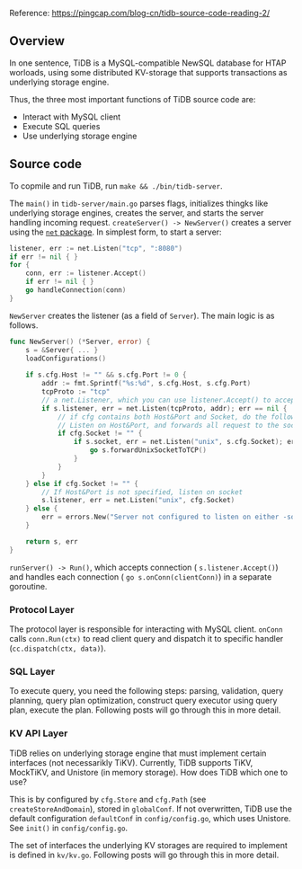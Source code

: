 Reference: https://pingcap.com/blog-cn/tidb-source-code-reading-2/



## Overview

In one sentence, TiDB is a MySQL-compatible NewSQL database for HTAP worloads, using some distributed KV-storage that supports transactions as underlying storage engine. 

Thus, the three most important functions of TiDB source code are:

- Interact with MySQL client
- Execute SQL queries
- Use underlying storage engine



## Source code

To copmile and run TiDB, run `make && ./bin/tidb-server`.

The `main()` in `tidb-server/main.go` parses flags, initializes thingks like underlying storage engines, creates the server, and starts the server handling incoming request. `createServer() -> NewServer()` creates a server using the [`net` package](https://golang.org/pkg/net/). In simplest form, to start a server:

```go
listener, err := net.Listen("tcp", ":8080")
if err != nil { }
for {
	conn, err := listener.Accept()
	if err != nil { }
	go handleConnection(conn)
}
```

`NewServer` creates the listener (as a field of `Server`). The main logic is as follows.

```go
func NewServer() (*Server, error) {
    s = &Server{ ... }
    loadConfigurations()
    
    if s.cfg.Host != "" && s.cfg.Port != 0 {
        addr := fmt.Sprintf("%s:%d", s.cfg.Host, s.cfg.Port)
        tcpProto := "tcp"
        // a net.Listener, which you can use listener.Accept() to accept incoming requests.
        if s.listener, err = net.Listen(tcpProto, addr); err == nil {
            // if cfg contains both Host&Port and Socket, do the following:
            // Listen on Host&Port, and forwards all request to the socket to the Host&Port
            if cfg.Socket != "" {
                if s.socket, err = net.Listen("unix", s.cfg.Socket); err == nil {
                    go s.forwardUnixSocketToTCP()
                }
            }
        }
    } else if cfg.Socket != "" {
        // If Host&Port is not specified, listen on socket
        s.listener, err = net.Listen("unix", cfg.Socket)
    } else {
        err = errors.New("Server not configured to listen on either -socket or -host and -port")
    }

    return s, err
}
```

`runServer() -> Run()`, which accepts connection ( `s.listener.Accept()`) and handles each connection ( `go s.onConn(clientConn)`) in a separate goroutine.

### Protocol Layer

The protocol layer is responsible for interacting with MySQL client. `onConn` calls `conn.Run(ctx)` to read client query and dispatch it to specific handler (`cc.dispatch(ctx, data)`). 

### SQL Layer

To execute query, you need the following steps: parsing, validation, query planning, query plan optimization, construct query executor using query plan, execute the plan. Following posts will go through this in more detail. 

### KV API Layer

TiDB relies on underlying storage engine that must implement certain interfaces (not necessarikly TiKV). Currently, TiDB supports TiKV, MockTiKV, and Unistore (in memory storage). How does TiDB which one to use?

This is by configured by `cfg.Store` and `cfg.Path` (see `createStoreAndDomain`), stored in `globalConf`. If not overwritten, TiDB use the default configuration `defaultConf` in `config/config.go`, which uses Unistore. See `init()` in  `config/config.go`.

The set of interfaces the underlying KV storages are required to implement is defined in `kv/kv.go`. Following posts will go through this in more detail. 











